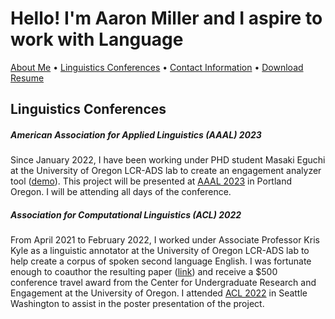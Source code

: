 # Hello! I'm Aaron Miller and I aspire to work with Language

<p>
<a href="https://amille929.github.io/">About Me</a>
• <a href="https://amille929.github.io/docs/conferences">Linguistics Conferences</a>
• <a href="https://amille929.github.io/docs/contact">Contact Information</a>
• <a href="https://github.com/Amille929/Amille929.github.io/files/10572139/A_Miller.resume.docx">Download Resume</a>
</p>

## Linguistics Conferences

##### American Association for Applied Linguistics (AAAL) 2023
Since January 2022, I have been working under PHD student Masaki Eguchi at the University of Oregon LCR-ADS lab to create an engagement analyzer tool ([demo](https://huggingface.co/spaces/egumasa/engagement-analyzer-demo)). This project will be presented at [AAAL 2023](https://www.aaal.org/events/aaal-2023-conference---portland-oregon) in Portland Oregon. I will be attending all days of the conference.

##### Association for Computational Linguistics (ACL) 2022
From April 2021 to February 2022, I worked under Associate Professor Kris Kyle as a linguistic annotator at the University of Oregon LCR-ADS lab to help create a corpus of spoken second language English. I was fortunate enough to coauthor the resulting paper ([link](https://aclanthology.org/2022.bea-1.7.pdf)) and receive a $500 conference travel award from the Center for Undergraduate Research and Engagement at the University of Oregon. I attended [ACL 2022](https://www.2022.aclweb.org/) in Seattle Washington to assist in the poster presentation of the project.